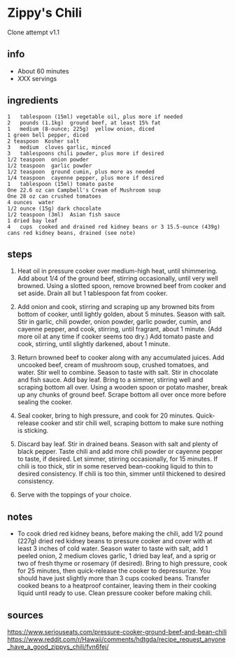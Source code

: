 # Zippy's Chili  
Clone attempt v1.1

## info  
* About 60 minutes  
* XXX servings  

## ingredients  
```
1	tablespoon (15ml) vegetable oil, plus more if needed
2	pounds (1.1kg)  ground beef, at least 15% fat
1	medium (8-ounce; 225g)	yellow onion, diced
1 green bell pepper, diced
2 teaspoon  Kosher salt
3	medium  cloves garlic, minced
3	tablespoons chili powder, plus more if desired
1/2	teaspoon  onion powder
1/2	teaspoon  garlic powder
1/2	teaspoon  ground cumin, plus more as needed
1/4	teaspoon  cayenne pepper, plus more if desired
1	tablespoon (15ml) tomato paste
One	22.6 oz can Campbell's Cream of Mushroom soup
One	28 oz can crushed tomatoes
4 ounces  water
1/2	ounce (15g) dark chocolate
1/2	teaspoon (3ml)  Asian fish sauce
1 dried	bay leaf
4	cups  cooked and drained red kidney beans or 3 15.5-ounce (439g) cans red kidney beans, drained (see note)
```

## steps  
1. Heat oil in pressure cooker over medium-high heat, until shimmering. Add about 1/4 of the ground beef, stirring occasionally, until very well browned. Using a slotted spoon, remove browned beef from cooker and set aside. Drain all but 1 tablespoon fat from cooker.

2. Add onion and cook, stirring and scraping up any browned bits from bottom of cooker, until lightly golden, about 5 minutes. Season with salt. Stir in garlic, chili powder, onion powder, garlic powder, cumin, and cayenne pepper, and cook, stirring, until fragrant, about 1 minute. (Add more oil at any time if cooker seems too dry.) Add tomato paste and cook, stirring, until slightly darkened, about 1 minute.

3. Return browned beef to cooker along with any accumulated juices. Add uncooked beef, cream of mushroom soup, crushed tomatoes, and water. Stir well to combine. Season to taste with salt. Stir in chocolate and fish sauce. Add bay leaf. Bring to a simmer, stirring well and scraping bottom all over. Using a wooden spoon or potato masher, break up any chunks of ground beef. Scrape bottom all over once more before sealing the cooker.

4. Seal cooker, bring to high pressure, and cook for 20 minutes. Quick-release cooker and stir chili well, scraping bottom to make sure nothing is sticking.

5. Discard bay leaf. Stir in drained beans. Season with salt and plenty of black pepper. Taste chili and add more chili powder or cayenne pepper to taste, if desired. Let simmer, stirring occasionally, for 15 minutes. If chili is too thick, stir in some reserved bean-cooking liquid to thin to desired consistency. If chili is too thin, simmer until thickened to desired consistency.

6. Serve with the toppings of your choice.

## notes  
* To cook dried red kidney beans, before making the chili, add 1/2 pound (227g) dried red kidney beans to pressure cooker and cover with at least 3 inches of cold water. Season water to taste with salt, add 1 peeled onion, 2 medium cloves garlic, 1 dried bay leaf, and a sprig or two of fresh thyme or rosemary (if desired). Bring to high pressure, cook for 25 minutes, then quick-release the cooker to depressurize. You should have just slightly more than 3 cups cooked beans. Transfer cooked beans to a heatproof container, leaving them in their cooking liquid until ready to use. Clean pressure cooker before making chili.

## sources   
https://www.seriouseats.com/pressure-cooker-ground-beef-and-bean-chili  
https://www.reddit.com/r/Hawaii/comments/hdtgda/recipe_request_anyone_have_a_good_zippys_chili/fvn6fej/

